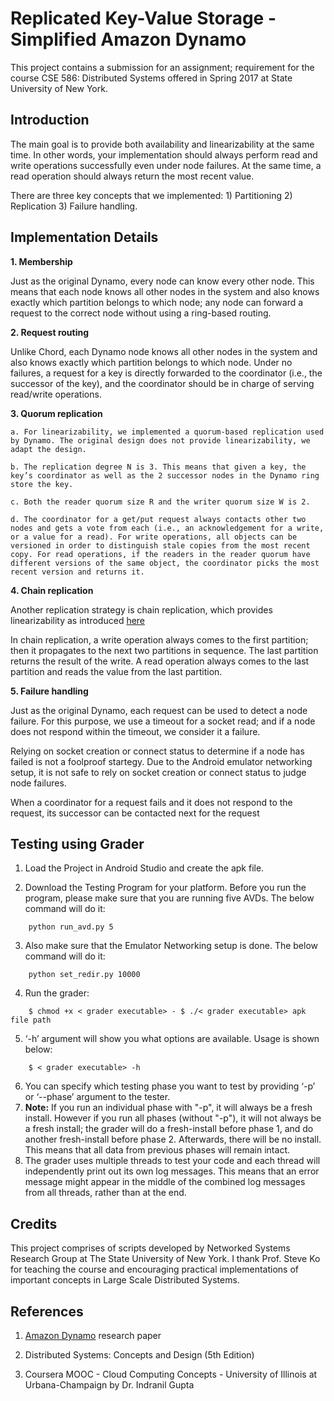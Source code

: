 # Replicated Key-Value Storage - Simplified Amazon Dynamo
This project contains a submission for an assignment; requirement for the course CSE 586: Distributed Systems offered in Spring 2017 at State University of New York.

## Introduction

The main goal is to provide both availability and linearizability at the same time. In other words, your implementation should always perform read and write operations successfully even under node failures. At the same time, a read operation should always return the most recent value.

There are three key concepts that we implemented: 
    1) Partitioning 
    2) Replication
    3) Failure handling.

## Implementation Details

  **1. Membership**

  Just as the original Dynamo, every node can know every other node. This means that each node knows all other nodes in the system and also knows exactly which partition belongs to which node; any node can forward a request to the correct node without using a ring-based routing.

  **2. Request routing**
  
  Unlike Chord, each Dynamo node knows all other nodes in the system and also knows exactly which partition belongs to which node. Under no failures, a request for a key is directly forwarded to the coordinator (i.e., the successor of the key), and the coordinator should be in charge of serving read/write operations.
  
  **3. Quorum replication**
      
    a. For linearizability, we implemented a quorum-based replication used by Dynamo. The original design does not provide linearizability, we adapt the design.

    b. The replication degree N is 3. This means that given a key, the key’s coordinator as well as the 2 successor nodes in the Dynamo ring store the key.
    
    c. Both the reader quorum size R and the writer quorum size W is 2.
    
    d. The coordinator for a get/put request always contacts other two nodes and gets a vote from each (i.e., an acknowledgement for a write, or a value for a read). For write operations, all objects can be versioned in order to distinguish stale copies from the most recent copy. For read operations, if the readers in the reader quorum have different versions of the same object, the coordinator picks the most recent version and returns it.

  **4. Chain replication**
    
Another replication strategy is chain replication, which provides linearizability as introduced [here](http://www.cs.cornell.edu/home/rvr/papers/osdi04.pdf)

  In chain replication, a write operation always comes to the first partition; then it propagates to the next two partitions in sequence. The last partition returns the result of the write. A read operation always comes to the last partition and reads the value from the last partition.

  **5. Failure handling**
  
  Just as the original Dynamo, each request can be used to detect a node failure. For this purpose, we use a timeout for a socket read; and if a node does not respond within the timeout, we consider it a failure.

  Relying on socket creation or connect status to determine if a node has failed is not a foolproof startegy. Due to the Android emulator networking setup, it is not safe to rely on socket creation or connect status to judge node failures. 
  
  When a coordinator for a request fails and it does not respond to the request, its successor can be contacted next for the request

## Testing using Grader

  1. Load the Project in Android Studio and create the apk file.

  2. Download the Testing Program for your platform. Before you run the program, please make sure that you are running five AVDs. The below command will do it:
  ```
      python run_avd.py 5
  ```

  3. Also make sure that the Emulator Networking setup is done. The below command will do it:
  ```
      python set_redir.py 10000
  ```

  4. Run the grader:
  ```
      $ chmod +x < grader executable> - $ ./< grader executable> apk file path
  ```
  
  5. ‘-h’ argument will show you what options are available. Usage is shown below: 
  ```
      $ < grader executable> -h
  ```
  
  6. You can specify which testing phase you want to test by providing ‘-p’ or ‘--phase’ argument to the tester.
  7. **Note:** If you run an individual phase with "-p", it will always be a fresh install. However if you run all phases (without "-p"), it will not always be a fresh install; the grader will do a fresh-install before phase 1, and do another fresh-install before phase 2. Afterwards, there will be no install. This means that all data from previous phases will remain intact.
  8. The grader uses multiple threads to test your code and each thread will independently print out its own log messages. This means that an error message might appear in the middle of the combined log messages from all threads, rather than at the end.

## Credits

This project comprises of scripts developed by Networked Systems Research Group at The State University of New York. I thank Prof. Steve Ko for teaching the course and encouraging practical implementations of important concepts in Large Scale Distributed Systems.

## References

  1. [Amazon Dynamo](http://www.allthingsdistributed.com/files/amazon-dynamo-sosp2007.pdf) research paper
  
  2. Distributed Systems: Concepts and Design (5th Edition)

  2. Coursera MOOC - Cloud Computing Concepts - University of Illinois at Urbana-Champaign by Dr. Indranil Gupta
